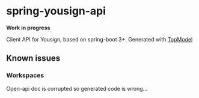 # spring-yousign-api

**Work in progress**

Client API for Yousign, based on spring-boot 3+.
Generated with [TopModel](https://github.com/klee-contrib/topmodel)

## Known issues

### Workspaces

Open-api doc is corrupted so generated code is wrong...
